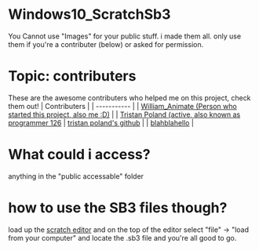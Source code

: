 # Windows10_ScratchSb3
You Cannot use "Images" for your public stuff. i made them all. only use them if you're a contributer (below) or asked for permission.
# Topic: contributers
These are the awesome contributers who helped me on this project, check them out!
 	| Contributers |
| ----------- |
| [William_Animate (Person who started this project, also me :D)](https://scratch.mit.edu/users/william_animate/) |
| [Tristan Poland (active, also known as programmer 126](https://scratch.mit.edu/users/programmer126/)
| [tristan poland's github](https://github.com/tristanpoland/) |
| [blahblahello](https://Scratch.mit.edu/users/blahblahello/) |
# What could i access?
anything in the "public accessable" folder
# how to use the SB3 files though?
load up the [scratch editor](https://scratch.mit.edu/projects/editor) and on the top of the editor select "file" -> "load from your computer" and locate the .sb3 file and you're all good to go.
